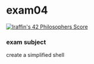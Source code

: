 # exam04

[![lraffin's 42 Philosophers Score](https://badge42.vercel.app/api/v2/cl1i27ilm001109l1ep0jx30g/project/2441006)](https://github.com/JaeSeoKim/badge42)

### exam subject
create a simplified shell

